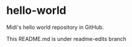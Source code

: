 # hello-world
Midi's hello world repository in GitHub.


This README.md is under readme-edits branch 
